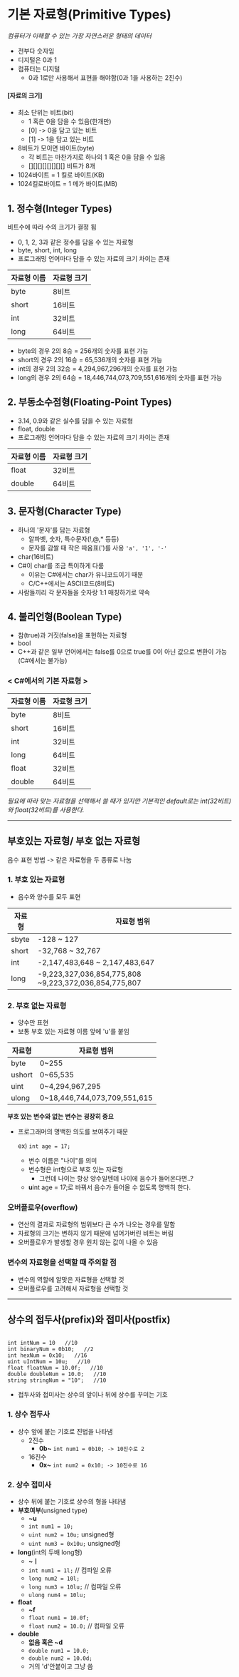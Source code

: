 # 기본 자료형(Primitive Types)

_컴퓨터가 이해할 수 있는 가장 자연스러운 형태의 데이터_

- 전부다 숫자임
- 디지털은 0과 1
- 컴퓨터는 디지털
    - 0과 1로만 사용해서 표현을 해야함(0과 1을 사용하는 2진수)

#### [자료의 크기]

- 최소 단위는 비트(bit)
    - 1 혹은 0을 담을 수 있음(한개만)
    - [0] -> 0을 담고 있는 비트
    - [1] -> 1을 담고 있는 비트
- 8비트가 모이면 바이트(byte)
    - 각 비트는 마찬가지로 하나의 1 혹은 0을 담을 수 있음
    - [][][][][][][][] 비트가 8개
- 1024바이트 = 1 킬로 바이트(KB)
- 1024킬로바이트 = 1 메가 바이트(MB)

## 1. 정수형(Integer Types)

비트수에 따라 수의 크기가 결정 됨

- 0, 1, 2, 3과 같은 정수를 담을 수 있는 자료형
- byte, short, int, long
- 프로그래밍 언어마다 담을 수 있는 자료의 크기 차이는 존재

|자료형 이름|자료형 크기|
|------|-----|
|byte|8비트|
|short|16비트|
|int|32비트|
|long|64비트|

- byte의 경우 2의 8승 = 256개의 숫자를 표현 가능
- short의 경우 2의 16승 = 65,536개의 숫자를 표현 가능
- int의 경우 2의 32승 = 4,294,967,296개의 숫자를 표현 가능
- long의 경우 2의 64승 = 18,446,744,073,709,551,616개의 숫자를 표현 가능

## 2. 부동소수점형(Floating-Point Types)

- 3.14, 0.9와 같은 실수를 담을 수 있는 자료형
- float, double
- 프로그래밍 언어마다 담을 수 있는 자료의 크기 차이는 존재

|자료형 이름|자료형 크기|
|------|-----|
|float|32비트|
|double|64비트|

## 3. 문자형(Character Type)

- 하나의 '문자'를 담는 자료형
    - 알파벳, 숫자, 특수문자(!,@,* 등등)
    - 문자를 감쌀 때 작은 따옴표(')를 사용
    `'a', '1', '-'`
- char(16비트)
- C#이 char를 조금 특이하게 다룸
    - 이유는 C#에서는 char가 유니코드이기 때문
    - C/C++에서는 ASCII코드(8비트)
- 사람들끼리 각 문자들을 숫자랑 1:1 매칭하기로 약속


## 4. 불리언형(Boolean Type)

- 참(true)과 거짓(false)을 표현하는 자료형
- bool
- C++과 같은 일부 언어에서는 false를 0으로 true를 0이 아닌 값으로 변환이 가능(C#에서는 불가능)

### < C#에서의 기본 자료형 >

|자료형 이름|자료형 크기|
|------|-----|
|byte|8비트|
|short|16비트|
|int|32비트|
|long|64비트|
|float|32비트|
|double|64비트|

_필요에 따라 맞는 자료형을 선택해서 쓸 때가 있지만 기본적인 default로는 int(32비트)와 float(32비트)를 사용한다._

----------------------

## 부호있는 자료형/ 부호 없는 자료형

음수 표현 방법 -> 같은 자료형을 두 종류로 나눔

### 1. 부호 있는 자료형

- 음수와 양수를 모두 표현

|자료형|자료형 범위|
|------|-----|
|sbyte|-128 ~ 127|
|short|-32,768 ~ 32,767|
|int|-2,147,483,648 ~ 2,147,483,647|
|long|-9,223,327,036,854,775,808 ~9,223,372,036,854,775,807|

### 2. 부호 없는 자료형

- 양수만 표현
- 보통 부호 있는 자료형 이름 앞에 'u'를 붙임

|자료형|자료형 범위|
|------|-----|
|byte|0~255|
|ushort|0~65,535|
|uint|0~4,294,967,295|
|ulong|0~18,446,744,073,709,551,615|

**부호 있는 변수와 없는 변수는 굉장히 중요**
- 프로그래머의 명백한 의도를 보여주기 때문

    ex) `int age = 17;`  

    - 변수 이름은 "나이"를 의미
    - 변수형은 int형으로 부호 있는 자료형
        - 그런데 나이는 항상 양수일텐데 나이에 음수가 들어온다면..?
    - **u**int age = 17;로 바꿔서 음수가 들어올 수 없도록 명백히 한다.

### 오버플로우(overflow)

- 연산의 결과로 자료형의 범위보다 큰 수가 나오는 경우를 말함
- 자료형의 크기는 변하지 않기 때문에 넘어가버린 비트는 버림
- 오버플로우가 발생할 경우 원치 않는 값이 나올 수 있음

### 변수의 자료형을 선택할 때 주의할 점

- 변수의 역할에 알맞은 자료형을 선택할 것
- 오버플로우를 고려해서 자료형을 선택할 것

------------------

## 상수의 접두사(prefix)와 접미사(postfix)

```

int intNum = 10   //10
int binaryNum = 0b10;   //2
int hexNum = 0x10;   //16
uint uIntNum = 10u;   //10
float floatNum = 10.0f;   //10
double doubleNum = 10.0;   //10
string stringNum = "10";   //10
```

- 접두사와 접미사는 상수의 앞이나 뒤에 상수를 꾸미는 기호

### 1. 상수 접두사

- 상수 앞에 붙는 기호로 진법을 나타냄
    - 2진수
        - **0b~**
        `int num1 = 0b10; -> 10진수로 2`
    - 16진수
        - **0x~**
        `int num2 = 0x10; -> 10진수로 16`

### 2. 상수 접미사

- 상수 뒤에 붙는 기호로 상수의 형을 나타냄
- **부호여부**(unsigned type)
    - **~u**
    - `int num1 = 10;`
    - `uint num2 = 10u;` unsigned형
    - `uint num3 = 0x10u;` unsigned형
- **long**(int의 두배 long형)
    - **~ㅣ**
    - `int num1 = 1l;` // 컴파일 오류
    - `long num2 = 10l;`
    - `long num3 = 10lu;` // 컴파일 오류
    - `ulong num4 = 10lu;`
- **float**
    - **~f**
    - `float num1 = 10.0f;`
    - `float num2 = 10.0;` // 컴파일 오류
- **double**
    - **없음 혹은 ~d**
    - `double num1 = 10.0;`
    - `double num2 = 10.0d;` 
    - 거의 'd'안붙이고 그냥 씀

